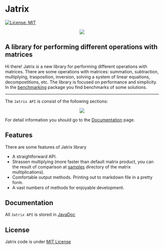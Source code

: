 # Jatrix

[![License: MIT](https://img.shields.io/badge/License-MIT-yellow.svg)](https://github.com/danilos1/jatrix/blob/master/LICENSE)


<p align="center">
  <img src="https://github.com/danilos1/jatrix/blob/master/images/logo.png"/>
</p>


## A library for performing different operations with matrices

Hi there! Jatrix is a new library for performing different operations with matrices. There are some operations with matrices: summation, subtraction, multiplying, trasposition, inversion, solving a system of linear equations, decompostitions, etc. The library is focused on performance and simplicity. In the [benchmarking](https://github.com/danilos1/jatrix/tree/master/src/benchmarking) package you find benchmarks of some solutions.
<hr>

The ```Jatrix API``` is consist of the following sections:

<p align="center">
  <img src="https://github.com/danilos1/jatrix/blob/master/images/api.png"/>
</p>

For detail information you should go to the [Documentation](#docs) page.

## Features

There are some features of Jatrix library
- A straightforward API.
- Strassen multiplying (more faster than default matrix product, you can the result of comparison at [samples](https://github.com/danilos1/jatrix/blob/master/samples/) directory
  of the matrix multiplications).
- Comfortable output methods. Printing out to markdown file in a pretty form.   
- A vast numbers of methods for enjoyable development.

## <a name="docs">Documentation</a>

All ```Jatrix API``` is stored in [JavaDoc](https://github.com/danilos1/jatrix/blob/master/docs/index.html)

## License

Jatrix code is under [MIT License](https://github.com/danilos1/jatrix/blob/master/LICENSE)
